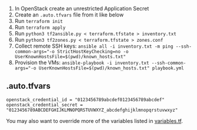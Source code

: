 1. In OpenStack create an unrestricted Application Secret
2. Create an `.auto.tfvars` file from it like below
3. Run `terraform init`
4. Run `terraform apply`
5. Run `python3 tf2ansible.py < terraform.tfstate > inventory.txt`
6. Run `python3 tf2zones.py < terraform.tfstate > zones.conf`
7. Collect remote SSH keys:
   `ansible all -i inventory.txt -m ping --ssh-common-args="-o StrictHostKeyChecking=no -o UserKnownHostsFile=$(pwd)/known_hosts.txt"`
8. Provision the VMs:
   `ansible-playbook -i inventory.txt --ssh-common-args="-o UserKnownHostsFile=$(pwd)/known_hosts.txt" playbook.yml`

## .auto.tfvars

```
openstack_credential_id = "0123456789abcdef0123456789abcdef"
openstack_credential_secret = "0123456789ABCDEFGHIJKLMNOPQRSTUVWXYZ_abcdefghijklmnopqrstuvwxyz"
```

You may also want to override more of the variables listed in
[variables.tf](./variables.tf).
